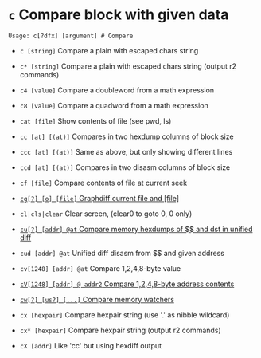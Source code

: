 <!-- TITLE: c -->

#  `c` Compare block with given data


```text
Usage: c[?dfx] [argument] # Compare
```


- `c [string]` Compare a plain with escaped chars string
- `c* [string]` Compare a plain with escaped chars string (output r2 commands)
- `c4 [value]` Compare a doubleword from a math expression
- `c8 [value]` Compare a quadword from a math expression
- `cat [file]` Show contents of file (see pwd, ls)
- `cc [at] [(at)]` Compares in two hexdump columns of block size
- `ccc [at] [(at)]` Same as above, but only showing different lines
- `ccd [at] [(at)]` Compares in two disasm columns of block size
- `cf [file]` Compare contents of file at current seek

- [ `cg[?] [o] [file]` Graphdiff current file and [file]](/options/c/cg)

- `cl|cls|clear` Clear screen, (clear0 to goto 0, 0 only)

- [ `cu[?] [addr] @at` Compare memory hexdumps of $$ and dst in unified diff](/options/c/cu)

- `cud [addr] @at` Unified diff disasm from $$ and given address
- `cv[1248] [addr] @at` Compare 1,2,4,8-byte value
- [`cV[1248] [addr] @ addr2` Compare 1,2,4,8-byte address contents](/options/c/c-capv)

- [ `cw[?] [us?] [...]` Compare memory watchers](/options/c/cw)

- `cx [hexpair]` Compare hexpair string (use '.' as nibble wildcard)
- `cx* [hexpair]` Compare hexpair string (output r2 commands)
- `cX [addr]` Like 'cc' but using hexdiff output

<p hidden>c c* c4 c8 cat cc ccc ccd cf cg cl cu cud cv cw cx cx* cX</p>